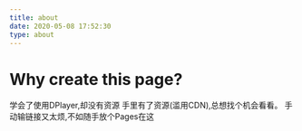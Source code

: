 ```yaml
---
title: about
date: 2020-05-08 17:52:30
type: about
---
```

# Why create this page?
学会了使用DPlayer,却没有资源
手里有了资源(滥用CDN),总想找个机会看看。
手动输链接又太烦,不如随手放个Pages在这

